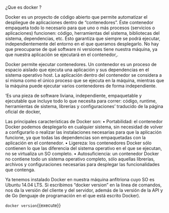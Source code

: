 ¿Que es docker ?

Docker es un proyecto de código abierto que permite automatizar el despliegue de
aplicaciones dentro de “contenedores”.
Éste contenedor empaqueta todo lo necesario para que uno o más procesos (servicios o
aplicaciones) funcionen: código, herramientas del sistema, bibliotecas del sistema, dependencias,
etc. Ésto garantiza que siempre se podrá ejecutar, independientemente del entorno en el que
queramos desplegarlo. No hay que preocuparse de qué software ni versiones tiene nuestra máquina,
ya que nuestra aplicación se ejecutará en el contenedor,.


Docker  permite ejecutar contenedores. Un contenedor es un proceso de espacio aislado que ejecuta una aplicación y sus dependencias en el sistema operativo host. La aplicación dentro del contenedor se considera a sí misma como el único proceso que se ejecuta en la máquina, mientras que la máquina puede ejecutar varios contenedores de forma independiente.

‘Es una pieza de software liviana, independiente, empaquetable y ejecutable que incluye todo lo que necesita para correr: código, runtime, herramientas de sistema, librerías y configuraciones’ traducido de la página oficial de docker, 

Las principales características de Docker son:
• Portabilidad: el contenedor Docker podemos desplegarlo en cualquier sistema, sin
necesidad de volver a configurarlo o realizar las instalaciones necesarias para que la
aplicación funcione, ya que todas las dependencias son empaquetadas con la aplicación en el
contenedor.
• Ligereza: los contenedores Docker sólo contienen lo que las diferencia del sistema operativo
en el que se ejecutan, no se virtualiza un SO completo.
• Autosuficiencia: un contenedor Docker no contiene todo un sistema operativo completo,
sólo aquellas librerías, archivos y configuraciones necesarias para desplegar las
funcionalidades que contenga.

Ya tenemos instalado Docker en nuestra máquina anfitriona cuyo SO es Ubuntu 14.04 LTS.
Si escribimos “docker version” en la línea de comandos, nos da la versión del cliente y del
servidor, además de la versión de la API y de Go (lenguaje de programación en el que está escrito
Docker).

`docker version`{{execute}}